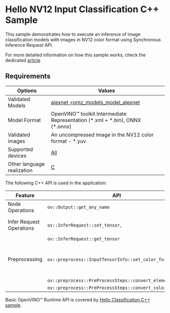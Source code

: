 # Hello NV12 Input Classification C++ Sample

This sample demonstrates how to execute an inference of image classification models with images in NV12 color format using Synchronous Inference Request API.

For more detailed information on how this sample works, check the dedicated [article](https://docs.openvino.ai/2023.2/openvino_inference_engine_samples_hello_nv12_input_classification_README.html)

## Requirements

| Options                     | Values                                                                                                                          |
| ----------------------------| --------------------------------------------------------------------------------------------------------------------------------|
| Validated Models            | [alexnet <omz_models_model_alexnet](https://docs.openvino.ai/2023.2/omz_models_model_alexnet.html)                              |
| Model Format                | OpenVINO™ toolkit Intermediate Representation (\*.xml + \*.bin), ONNX (\*.onnx)                                                 |
| Validated images            | An uncompressed image in the NV12 color format - \*.yuv                                                                         |
| Supported devices           | [All](https://docs.openvino.ai/2023.2/openvino_docs_OV_UG_supported_plugins_Supported_Devices.html)                             |
| Other language realization  | [C](https://docs.openvino.ai/2023.2/openvino_inference_engine_ie_bridges_c_samples_hello_nv12_input_classification_README.html) |


The following C++ API is used in the application:

| Feature                  | API                                                         | Description                               |
| -------------------------| ------------------------------------------------------------|-------------------------------------------|
| Node Operations          | ``ov::Output::get_any_name``                                | Get a layer name                          |
| Infer Request Operations | ``ov::InferRequest::set_tensor``,                           | Operate with tensors                      |
|                          | ``ov::InferRequest::get_tensor``                            |                                           |
| Preprocessing            | ``ov::preprocess::InputTensorInfo::set_color_format``,      | Change the color format of the input data |
|                          | ``ov::preprocess::PreProcessSteps::convert_element_type``,  |                                           |
|                          | ``ov::preprocess::PreProcessSteps::convert_color``          |                                           |


Basic OpenVINO™ Runtime API is covered by [Hello Classification C++ sample](https://docs.openvino.ai/2023.2/openvino_inference_engine_samples_hello_classification_README.html).

